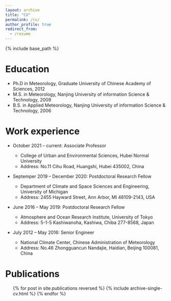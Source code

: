 ```yaml
---
layout: archive
title: "CV"
permalink: /cv/
author_profile: true
redirect_from:
  - /resume
---
```


{% include base_path %}


Education
======
* Ph.D in Meteorology, Graduate University of Chinese Academy of Sciences, 2012
* M.S. in Meteorology, Nanjing University of information Science & Technology, 2009
* B.S. in Applied Meteorology, Nanjing University of information Science & Technology, 2006

Work experience
======
* October 2021 – current: Associate Professor
  * College of Urban and Environmental Sciences, Hubei Normal University
  * Address: No.11 Cihu Road, Huangshi, Hubei 435002, China

* Septemper 2019 – December 2020: Postdoctoral Research Fellow
  * Department of Climate and Space Sciences and Engineering, University of Michigan
  * Address: 2455 Hayward Street, Ann Arbor, MI 48109-2143, USA

* June 2016 – May 2019: Postdoctoral Research Fellow
  * Atmosphere and Ocean Research Institute, University of Tokyo
  * Address: 5-1-5 Kashiwanoha, Kashiwa, Chiba 277-8568, Japan

* July 2012 – May 2016: Senior Engineer
  * National Climate Center, Chinese Administration of Meteorology
  * Address: No.46 Zhongguancun Nandajie, Haidian, Beijing 100081, China

Publications
======
  <ul>{% for post in site.publications reversed %}
    {% include archive-single-cv.html %}
  {% endfor %}</ul>
